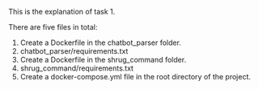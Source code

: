 This is the explanation of task 1.

There are five files in total:
1. Create a Dockerfile in the chatbot_parser folder.
2. chatbot_parser/requirements.txt
3. Create a Dockerfile in the shrug_command folder.
4. shrug_command/requirements.txt
5. Create a docker-compose.yml file in the root directory of the project.
